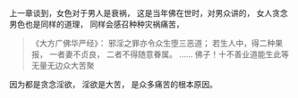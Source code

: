 上一章谈到，女色对于男人是衰祸，
这是当年佛在世时，对男众讲的，
女人贪念男色也是同样的道理，
同样会感召种种灾祸痛苦，

> 《大方广佛华严经》：
> 邪淫之罪亦令众生堕三恶道；
> 若生人中，得二种果报，
> 一者妻不贞良，
> 二者不得随意眷属。
> ......
> 佛子！十不善业道能生此等无量无边众大苦聚

因为都是贪念淫欲，
淫欲是大苦，
是众多痛苦的根本原因。

